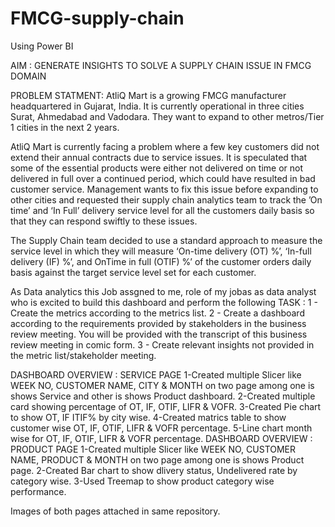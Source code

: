 # FMCG-supply-chain
Using Power BI

AIM : GENERATE INSIGHTS TO SOLVE A SUPPLY CHAIN ISSUE IN FMCG DOMAIN


PROBLEM STATMENT:
AtliQ Mart is a growing FMCG manufacturer headquartered in Gujarat, India. It is currently operational in three cities Surat, Ahmedabad and Vadodara. They want to expand to other metros/Tier 1 cities in the next 2 years.


AtliQ Mart is currently facing a problem where a few key customers did not extend their annual contracts due to service issues. It is speculated that some of the essential products were either not delivered on time or not delivered in full over a continued period, which could have resulted in bad customer service. Management wants to fix this issue before expanding to other cities and requested their supply chain analytics team to track the ’On time’ and ‘In Full’ delivery service level for all the customers daily basis so that they can respond swiftly to these issues.


The Supply Chain team decided to use a standard approach to measure the service level in which they will measure ‘On-time delivery (OT) %’, ‘In-full delivery (IF) %’, and OnTime in full (OTIF) %’ of the customer orders daily basis against the target service level set for each customer.



As Data analytics this Job assgned to me, role of my jobas as data analyst who is excited to build this dashboard and perform the following 
TASK :
1 - Create the metrics according to the metrics list.
2 - Create a dashboard according to the requirements provided by stakeholders in the business review meeting. You will be provided with the transcript of this business review meeting in comic form.
3 - Create relevant insights not provided in the metric list/stakeholder meeting.


DASHBOARD OVERVIEW : SERVICE PAGE
1-Created multiple Slicer like WEEK NO, CUSTOMER NAME, CITY & MONTH on two page among one is shows Service and other is shows Product dashboard.
2-Created multiple card showing percentage of OT, IF, OTIF, LIFR & VOFR.
3-Created Pie chart to show OT, IF ITIF% by city wise.
4-Created matrics table to show customer wise OT, IF, OTIF, LIFR & VOFR percentage.
5-Line chart month wise for OT, IF, OTIF, LIFR & VOFR percentage.
DASHBOARD OVERVIEW : PRODUCT PAGE
1-Created multiple Slicer like WEEK NO, CUSTOMER NAME, PRODUCT & MONTH on two page among one is shows Product page.
2-Created Bar chart to show dlivery status, Undelivered rate by category wise.
3-Used Treemap to show product category wise performance.


Images of both pages attached in same repository.
